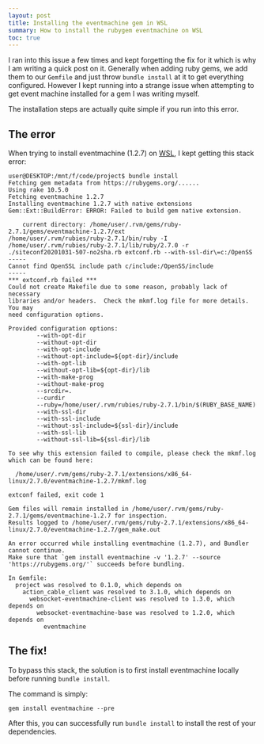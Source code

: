 ```yaml
---
layout: post
title: Installing the eventmachine gem in WSL
summary: How to install the rubygem eventmachine on WSL
toc: true
---
```


I ran into this issue a few times and kept forgetting the fix for it which is why I am
writing a quick post on it. Generally when adding ruby gems, we add them to our `Gemfile` and just throw `bundle install` at it to get everything configured. However I kept running into a strange issue when attempting to get event machine installed for a gem I was writing myself.

The installation steps are actually quite simple if you run into this error.

## The error

When trying to install eventmachine (1.2.7) on [WSL](https://docs.microsoft.com/en-us/windows/wsl/install-win10), I kept getting this stack error:

```
user@DESKTOP:/mnt/f/code/project$ bundle install
Fetching gem metadata from https://rubygems.org/......
Using rake 10.5.0
Fetching eventmachine 1.2.7
Installing eventmachine 1.2.7 with native extensions
Gem::Ext::BuildError: ERROR: Failed to build gem native extension.

    current directory: /home/user/.rvm/gems/ruby-2.7.1/gems/eventmachine-1.2.7/ext
/home/user/.rvm/rubies/ruby-2.7.1/bin/ruby -I /home/user/.rvm/rubies/ruby-2.7.1/lib/ruby/2.7.0 -r
./siteconf20201031-507-no2sha.rb extconf.rb --with-ssl-dir\=c:/OpenSS
-----
Cannot find OpenSSL include path c/include:/OpenSS/include
-----
*** extconf.rb failed ***
Could not create Makefile due to some reason, probably lack of necessary
libraries and/or headers.  Check the mkmf.log file for more details.  You may
need configuration options.

Provided configuration options:
        --with-opt-dir
        --without-opt-dir
        --with-opt-include
        --without-opt-include=${opt-dir}/include
        --with-opt-lib
        --without-opt-lib=${opt-dir}/lib
        --with-make-prog
        --without-make-prog
        --srcdir=.
        --curdir
        --ruby=/home/user/.rvm/rubies/ruby-2.7.1/bin/$(RUBY_BASE_NAME)
        --with-ssl-dir
        --with-ssl-include
        --without-ssl-include=${ssl-dir}/include
        --with-ssl-lib
        --without-ssl-lib=${ssl-dir}/lib

To see why this extension failed to compile, please check the mkmf.log which can be found here:

  /home/user/.rvm/gems/ruby-2.7.1/extensions/x86_64-linux/2.7.0/eventmachine-1.2.7/mkmf.log

extconf failed, exit code 1

Gem files will remain installed in /home/user/.rvm/gems/ruby-2.7.1/gems/eventmachine-1.2.7 for inspection.
Results logged to /home/user/.rvm/gems/ruby-2.7.1/extensions/x86_64-linux/2.7.0/eventmachine-1.2.7/gem_make.out

An error occurred while installing eventmachine (1.2.7), and Bundler cannot continue.
Make sure that `gem install eventmachine -v '1.2.7' --source 'https://rubygems.org/'` succeeds before bundling.

In Gemfile:
  project was resolved to 0.1.0, which depends on
    action_cable_client was resolved to 3.1.0, which depends on
      websocket-eventmachine-client was resolved to 1.3.0, which depends on
        websocket-eventmachine-base was resolved to 1.2.0, which depends on
          eventmachine
```

## The fix!

To bypass this stack, the solution is to first install eventmachine locally before running `bundle install`.

The command is simply:

```
gem install eventmachine --pre
```

After this, you can successfully run `bundle install` to install the rest of your dependencies.

